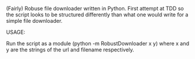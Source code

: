 (Fairly) Robuse file downloader written in Python. First attempt at TDD so the script looks to be structured differently than what one would write for a simple file downloader.

USAGE:

Run the script as a module (python -m RobustDownloader x y) where x and y are the strings of the url and filename respectively.
